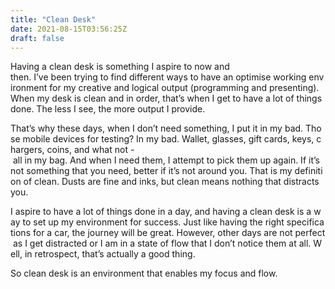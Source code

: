 ```yaml
---
title: "Clean Desk"
date: 2021-08-15T03:56:25Z
draft: false
---
```


Having a clean desk is something I aspire to now and then. I’ve been trying to find different ways to have an optimise working environment for my creative and logical output (programming and presenting). When my desk is clean and in order, that’s when I get to have a lot of things done. The less I see, the more output I provide.

That’s why these days, when I don’t need something, I put it in my bad. Those mobile devices for testing? In my bad. Wallet, glasses, gift cards, keys, chargers, coins, and what not - all in my bag. And when I need them, I attempt to pick them up again. If it’s not something that you need, better if it’s not around you. That is my definition of clean. Dusts are fine and inks, but clean means nothing that distracts you.

I aspire to have a lot of things done in a day, and having a clean desk is a way to set up my environment for success. Just like having the right specifications for a car, the journey will be great. However, other days are not perfect as I get distracted or I am in a state of flow that I don’t notice them at all. Well, in retrospect, that’s actually a good thing.

So clean desk is an environment that enables my focus and flow.
